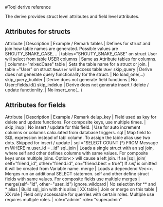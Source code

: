 #Toql derive reference

The derive provides struct level attributes and field level attributes.

## Attributes for structs

Attribute | Description                             | Example / Remark
tables  |   Defines for struct and join how table names are generated. Possible values are SHOUTY_SNAKE_CASE, .. | tables="SHOUTY_SNAKE_CASE" on struct User will select from table USER
columns        | Same as Attribute tables for columns. | columns="mixedCase" 
table | Sets the table name for a struct or join. | table ="User" on struct `NewUser` will access table `User`
skip_query | Derive does not generate query functionality for the struct. | No load_one<User>(...)
skip_query_builder | Derive does not generate field functions |  No User::fields.id() 
skip_indelup | Derive does not generate insert / delete / update functionlity. | No insert_one<User>(...)

## Attributes for fields  


Attribute | Description | Example / Remark
delup_key | Field used as key for delete and update functions. For composite keys, use multiple times. |
skip_inup | No insert / update for this field. | Use for auto increment columns or columns calculated from database triggers.
sql       | Map field to SQL expression instead of tabl column. To assign the table alias use two dots. Skipped for insert / update | sql ="SELECT COUNT (*) FROM Message m WHERE m.user_id = ..id"
sql_join  | Loads a single struct with an sql join, where self and other defines columns with same values. For composite keys unse multiple joins. Option<> will cause a left join. If se         |sql_join( self="friend_id", other="friend.id", on="friend.best = true") If _self_ is omitted it will be created from Variable name. 
merge     | Loads a dependend Vec<>. Merges run an additional SELECT statemen. self and other define struct fields with same values. For composite fields use multiple merges | merge(self="id", other="user_id")
ignore_wildcard | No selection for ** and *
alias | Build sql_join with this alias | XX
table | Join or merge on this table | XX
role | Field only accessable for querries with certain roles. Multiple use requires multiple roles. | role="admin" role= "superadmin" 
